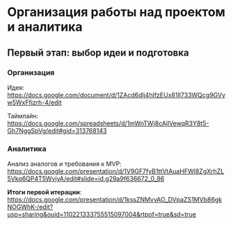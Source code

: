 # Организация работы над проектом и аналитика
## Первый этап: выбор идеи и подготовка
### Организация
Идея: https://docs.google.com/document/d/1ZAcd6dlj4hIfzEUx81lI733WQcg9GVyw5WxFfjzrh-4/edit

Таймлайн: https://docs.google.com/spreadsheets/d/1mWnTWj8cAjlVewqR3Y8t5-Gh7NggSpVg/edit#gid=313768143
### Аналитика 
Анализ аналогов и требования к MVP: https://docs.google.com/presentation/d/1V9GF7fyB1ttVtAuaHFWI8ZgXrhZL5Vkq6QP4T5WvjyA/edit#slide=id.g29a9f636672_0_86


**Итоги первой итерации**: https://docs.google.com/presentation/d/1kssZNMvvAO_DVpaZS1MVb86gkNOGWhK-/edit?usp=sharing&ouid=110221333755515097004&rtpof=true&sd=true
